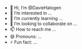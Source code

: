 - 👋 Hi, I’m @DavieHalogen
- 👀 I’m interested in ...
- 🌱 I’m currently learning ...
- 💞️ I’m looking to collaborate on ...
- 📫 How to reach me ...
- 😄 Pronouns: ...
- ⚡ Fun fact: ...

<!---
DavieHalogen/DavieHalogen is a ✨ special ✨ repository because its `README.md` (this file) appears on your GitHub profile.
You can click the Preview link to take a look at your changes.
--->

